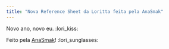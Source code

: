 ```yaml
---
title: "Nova Reference Sheet da Loritta feita pela AnaSmak"
---
```

<img-resources sizes="80vw" src="/v3/assets/img/ref-sheets/anasmak.png" style="width: 100%;"></img-resources>

Novo ano, novo eu. :lori_kiss:

Feito pela [AnaSmak](https://twitter.com/AnaSmakArt)! :lori_sunglasses: